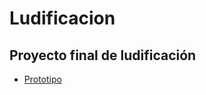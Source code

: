 # Ludificacion
## Proyecto final de ludificación

- <a href="https://hslavich.github.io/ludificacion/" target="_blank">Prototipo</a>
